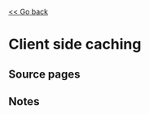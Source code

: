 [<< Go back](https://artoasmith.github.io/sf-preps/)

# Client side caching

## Source pages

## Notes
